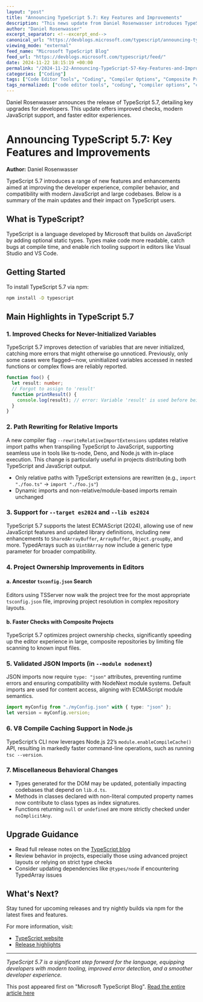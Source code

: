 ```yaml
---
layout: "post"
title: "Announcing TypeScript 5.7: Key Features and Improvements"
description: "This news update from Daniel Rosenwasser introduces TypeScript 5.7, highlighting major enhancements such as improved variable initialization checks, new compiler options for path rewriting, support for ECMAScript 2024, and editor experience changes for composite projects. Developers can expect better tooling, faster project checks, and enhanced compilation workflows, especially when working with modern JavaScript and large TypeScript codebases."
author: "Daniel Rosenwasser"
excerpt_separator: <!--excerpt_end-->
canonical_url: "https://devblogs.microsoft.com/typescript/announcing-typescript-5-7/"
viewing_mode: "external"
feed_name: "Microsoft TypeScript Blog"
feed_url: "https://devblogs.microsoft.com/typescript/feed/"
date: 2024-11-22 18:15:19 +00:00
permalink: "/2024-11-22-Announcing-TypeScript-57-Key-Features-and-Improvements.html"
categories: ["Coding"]
tags: ["Code Editor Tools", "Coding", "Compiler Options", "Composite Projects", "ECMAScript", "ES2024", "JavaScript", "News", "Node.js", "npm Packages", "Path Rewriting", "Tsc", "Tsconfig.json", "Type Checking", "TypedArray", "TypeScript", "TypeScript 5.7", "V8 Compile Cache", "Visual Studio Code"]
tags_normalized: ["code editor tools", "coding", "compiler options", "composite projects", "ecmascript", "es2024", "javascript", "news", "node dot js", "npm packages", "path rewriting", "tsc", "tsconfig dot json", "type checking", "typedarray", "typescript", "typescript 5 dot 7", "v8 compile cache", "visual studio code"]
---
```


Daniel Rosenwasser announces the release of TypeScript 5.7, detailing key upgrades for developers. This update offers improved checks, modern JavaScript support, and faster editor experiences.<!--excerpt_end-->

# Announcing TypeScript 5.7: Key Features and Improvements

**Author:** Daniel Rosenwasser

TypeScript 5.7 introduces a range of new features and enhancements aimed at improving the developer experience, compiler behavior, and compatibility with modern JavaScript and large codebases. Below is a summary of the main updates and their impact on TypeScript users.

## What is TypeScript?

TypeScript is a language developed by Microsoft that builds on JavaScript by adding optional static types. Types make code more readable, catch bugs at compile time, and enable rich tooling support in editors like Visual Studio and VS Code.

## Getting Started

To install TypeScript 5.7 via npm:

```bash
npm install -D typescript
```

## Main Highlights in TypeScript 5.7

### 1. Improved Checks for Never-Initialized Variables

TypeScript 5.7 improves detection of variables that are never initialized, catching more errors that might otherwise go unnoticed. Previously, only some cases were flagged—now, uninitialized variables accessed in nested functions or complex flows are reliably reported.

```typescript
function foo() {
  let result: number;
  // Forgot to assign to 'result'
  function printResult() {
    console.log(result); // error: Variable 'result' is used before being assigned.
  }
}
```

### 2. Path Rewriting for Relative Imports

A new compiler flag `--rewriteRelativeImportExtensions` updates relative import paths when transpiling TypeScript to JavaScript, supporting seamless use in tools like ts-node, Deno, and Node.js with in-place execution. This change is particularly useful in projects distributing both TypeScript and JavaScript output.

- Only relative paths with TypeScript extensions are rewritten (e.g., `import "./foo.ts"` → `import "./foo.js"`)
- Dynamic imports and non-relative/module-based imports remain unchanged

### 3. Support for `--target es2024` and `--lib es2024`

TypeScript 5.7 supports the latest ECMAScript (2024), allowing use of new JavaScript features and updated library definitions, including new enhancements to `SharedArrayBuffer`, `ArrayBuffer`, `Object.groupBy`, and more. TypedArrays such as `Uint8Array` now include a generic type parameter for broader compatibility.

### 4. Project Ownership Improvements in Editors

#### a. Ancestor `tsconfig.json` Search

Editors using TSServer now walk the project tree for the most appropriate `tsconfig.json` file, improving project resolution in complex repository layouts.

#### b. Faster Checks with Composite Projects

TypeScript 5.7 optimizes project ownership checks, significantly speeding up the editor experience in large, composite repositories by limiting file scanning to known input files.

### 5. Validated JSON Imports (in `--module nodenext`)

JSON imports now require `type: "json"` attributes, preventing runtime errors and ensuring compatibility with NodeNext module systems. Default imports are used for content access, aligning with ECMAScript module semantics.

```typescript
import myConfig from "./myConfig.json" with { type: "json" };
let version = myConfig.version;
```

### 6. V8 Compile Caching Support in Node.js

TypeScript’s CLI now leverages Node.js 22’s `module.enableCompileCache()` API, resulting in markedly faster command-line operations, such as running `tsc --version`.

### 7. Miscellaneous Behavioral Changes

- Types generated for the DOM may be updated, potentially impacting codebases that depend on `lib.d.ts`.
- Methods in classes declared with non-literal computed property names now contribute to class types as index signatures.
- Functions returning `null` or `undefined` are more strictly checked under `noImplicitAny`.

## Upgrade Guidance

- Read full release notes on the [TypeScript blog](https://devblogs.microsoft.com/typescript/announcing-typescript-5-7/)
- Review behavior in projects, especially those using advanced project layouts or relying on strict type checks
- Consider updating dependencies like `@types/node` if encountering TypedArray issues

## What's Next?

Stay tuned for upcoming releases and try nightly builds via npm for the latest fixes and features.

For more information, visit:

- [TypeScript website](https://www.typescriptlang.org/)
- [Release highlights](https://devblogs.microsoft.com/typescript/announcing-typescript-5-7/)

---
_TypeScript 5.7 is a significant step forward for the language, equipping developers with modern tooling, improved error detection, and a smoother developer experience._

This post appeared first on "Microsoft TypeScript Blog". [Read the entire article here](https://devblogs.microsoft.com/typescript/announcing-typescript-5-7/)
